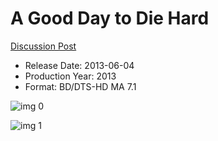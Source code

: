 # A Good Day to Die Hard

[Discussion Post](https://www.avsforum.com/threads/bass-eq-for-filtered-movies.2995212/post-58336848)

* Release Date: 2013-06-04
* Production Year: 2013
* Format: BD/DTS-HD MA 7.1

![img 0](https://i.imgur.com/f9DRusm.jpg)

![img 1](https://i.imgur.com/JP7CNAO.jpg)

